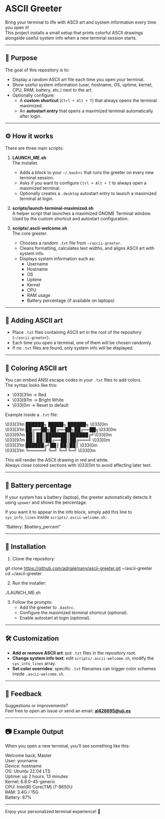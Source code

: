 # ASCII Greeter

Bring your terminal to life with ASCII art and system information every time you open it!  
This project installs a small setup that prints colorful ASCII drawings alongside useful system info when a new terminal session starts.

---

## 📌 Purpose

The goal of this repository is to:

- Display a random ASCII art file each time you open your terminal.
- Show useful system information (user, hostname, OS, uptime, kernel, CPU, RAM, battery, etc.) next to the art.
- Optionally configure:
  - A **custom shortcut** (`Ctrl + Alt + T`) that always opens the terminal maximized.
  - An **autostart entry** that opens a maximized terminal automatically after login.

---

## ⚙️ How it works

There are three main scripts:

1. **LAUNCH_ME.sh**  
   The installer.  
   - Adds a block to your `~/.bashrc` that runs the greeter on every new terminal session.  
   - Asks if you want to configure `Ctrl + Alt + T` to always open a maximized terminal.  
   - Optionally creates a `.desktop` autostart entry to launch a maximized terminal at login.  

2. **scripts/launch-terminal-maximized.sh**  
   A helper script that launches a maximized GNOME Terminal window.  
   Used by the custom shortcut and autostart configuration.  

3. **scripts/.ascii-welcome.sh**  
   The core greeter.  
   - Chooses a random `.txt` file from `~/ascii-greeter`.  
   - Cleans formatting, calculates text widths, and aligns ASCII art with system info.  
   - Displays system information such as:
     - Username
     - Hostname
     - OS
     - Uptime
     - Kernel
     - CPU
     - RAM usage
     - Battery percentage (if available on laptops)

---

## 🎨 Adding ASCII art

- Place `.txt` files containing ASCII art in the root of the repository (`~/ascii-greeter`).  
- Each time you open a terminal, one of them will be chosen randomly.  
- If no `.txt` files are found, only system info will be displayed.

---

## 🌈 Coloring ASCII art

You can embed ANSI escape codes in your `.txt` files to add colors.  
The syntax looks like this:

- \033[31m → Red  
- \033[97m → Bright White  
- \033[0m → Reset to default  

Example inside a `.txt` file:

\033[31m   ██████╗  █████╗ ██████╗ \033[0m  
\033[31m   ██╔══██╗██╔══██╗██╔══██╗\033[0m  
\033[97m   ██║  ██║███████║██████╔╝\033[0m  
\033[97m   ██║  ██║██╔══██║██╔═══╝ \033[0m  
\033[31m   ██████╔╝██║  ██║██║     \033[0m  
\033[31m   ╚═════╝ ╚═╝  ╚═╝╚═╝     \033[0m  

This will render the ASCII drawing in red and white.  
Always close colored sections with \033[0m to avoid affecting later text.

---

## 🔋 Battery percentage

If your system has a battery (laptop), the greeter automatically detects it using `upower` and shows the percentage.  

If you want it to appear in the info block, simply add this line to `sys_info_lines` inside `scripts/.ascii-welcome.sh`:

"Battery: $battery_percent"

---

## 🚀 Installation

1. Clone the repository:

git clone https://github.com/adrialemany/ascii-greeter.git ~/ascii-greeter  
cd ~/ascii-greeter  

2. Run the installer:

./LAUNCH_ME.sh  

3. Follow the prompts:  
   - Add the greeter to `.bashrc`.  
   - Configure the maximized terminal shortcut (optional).  
   - Enable autostart at login (optional).  

---

## 🛠️ Customization

- **Add or remove ASCII art**: put `.txt` files in the repository root.  
- **Change system info text**: edit `scripts/.ascii-welcome.sh`, modify the `sys_info_lines` array.  
- **Set color overrides**: specific `.txt` filenames can trigger color schemes inside `.ascii-welcome.sh`.

---

## 📧 Feedback

Suggestions or improvements?  
Feel free to open an issue or send an email: **al426695@uji.es**

---

## 📷 Example Output

When you open a new terminal, you’ll see something like this:

<ASCII ART HERE>       Welcome back, Master  
                       User: yourname  
                       Device: hostname  
                       OS: Ubuntu 22.04 LTS  
                       Uptime: up 2 hours, 13 minutes  
                       Kernel: 6.8.0-45-generic  
                       CPU: Intel(R) Core(TM) i7-8650U  
                       RAM: 3.4G / 15G  
                       Battery: 87%  

---

Enjoy your personalized terminal experience! 🎉

